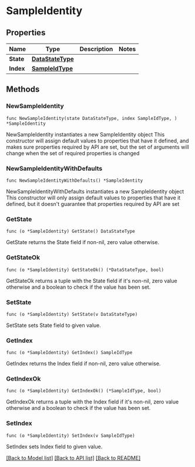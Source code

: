 # SampleIdentity

## Properties

Name | Type | Description | Notes
------------ | ------------- | ------------- | -------------
**State** | [**DataStateType**](DataStateType.md) |  | 
**Index** | [**SampleIdType**](SampleIdType.md) |  | 

## Methods

### NewSampleIdentity

`func NewSampleIdentity(state DataStateType, index SampleIdType, ) *SampleIdentity`

NewSampleIdentity instantiates a new SampleIdentity object
This constructor will assign default values to properties that have it defined,
and makes sure properties required by API are set, but the set of arguments
will change when the set of required properties is changed

### NewSampleIdentityWithDefaults

`func NewSampleIdentityWithDefaults() *SampleIdentity`

NewSampleIdentityWithDefaults instantiates a new SampleIdentity object
This constructor will only assign default values to properties that have it defined,
but it doesn't guarantee that properties required by API are set

### GetState

`func (o *SampleIdentity) GetState() DataStateType`

GetState returns the State field if non-nil, zero value otherwise.

### GetStateOk

`func (o *SampleIdentity) GetStateOk() (*DataStateType, bool)`

GetStateOk returns a tuple with the State field if it's non-nil, zero value otherwise
and a boolean to check if the value has been set.

### SetState

`func (o *SampleIdentity) SetState(v DataStateType)`

SetState sets State field to given value.


### GetIndex

`func (o *SampleIdentity) GetIndex() SampleIdType`

GetIndex returns the Index field if non-nil, zero value otherwise.

### GetIndexOk

`func (o *SampleIdentity) GetIndexOk() (*SampleIdType, bool)`

GetIndexOk returns a tuple with the Index field if it's non-nil, zero value otherwise
and a boolean to check if the value has been set.

### SetIndex

`func (o *SampleIdentity) SetIndex(v SampleIdType)`

SetIndex sets Index field to given value.



[[Back to Model list]](../README.md#documentation-for-models) [[Back to API list]](../README.md#documentation-for-api-endpoints) [[Back to README]](../README.md)


